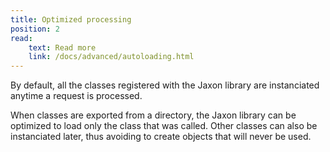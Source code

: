 ```yaml
---
title: Optimized processing
position: 2
read:
    text: Read more
    link: /docs/advanced/autoloading.html
---
```


By default, all the classes registered with the Jaxon library are instanciated anytime a request is processed.

When classes are exported from a directory, the Jaxon library can be optimized to load only the class that was called.
Other classes can also be instanciated later, thus avoiding to create objects that will never be used.
